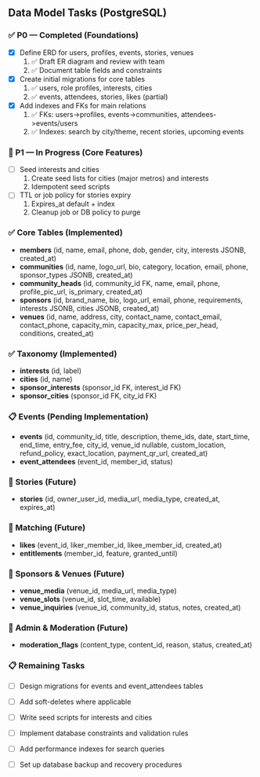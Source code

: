 ## Data Model Tasks (PostgreSQL)

### ✅ P0 — Completed (Foundations)
- [x] Define ERD for users, profiles, events, stories, venues
  1. ✅ Draft ER diagram and review with team
  2. ✅ Document table fields and constraints
- [x] Create initial migrations for core tables
  1. ✅ users, role profiles, interests, cities
  2. ✅ events, attendees, stories, likes (partial)
- [x] Add indexes and FKs for main relations
  1. ✅ FKs: users->profiles, events->communities, attendees->events/users
  2. ✅ Indexes: search by city/theme, recent stories, upcoming events

### 🚧 P1 — In Progress (Core Features)
- [ ] Seed interests and cities
  1. Create seed lists for cities (major metros) and interests
  2. Idempotent seed scripts
- [ ] TTL or job policy for stories expiry
  1. Expires_at default + index
  2. Cleanup job or DB policy to purge

### ✅ Core Tables (Implemented)
- **members** (id, name, email, phone, dob, gender, city, interests JSONB, created_at)
- **communities** (id, name, logo_url, bio, category, location, email, phone, sponsor_types JSONB, created_at)
- **community_heads** (id, community_id FK, name, email, phone, profile_pic_url, is_primary, created_at)
- **sponsors** (id, brand_name, bio, logo_url, email, phone, requirements, interests JSONB, cities JSONB, created_at)
- **venues** (id, name, address, city, contact_name, contact_email, contact_phone, capacity_min, capacity_max, price_per_head, conditions, created_at)

### ✅ Taxonomy (Implemented)
- **interests** (id, label)
- **cities** (id, name)
- **sponsor_interests** (sponsor_id FK, interest_id FK)
- **sponsor_cities** (sponsor_id FK, city_id FK)

### 📋 Events (Pending Implementation)
- **events** (id, community_id, title, description, theme_ids, date, start_time, end_time, entry_fee, city_id, venue_id nullable, custom_location, refund_policy, exact_location, payment_qr_url, created_at)
- **event_attendees** (event_id, member_id, status)

### 🔮 Stories (Future)
- **stories** (id, owner_user_id, media_url, media_type, created_at, expires_at)

### 🔮 Matching (Future)
- **likes** (event_id, liker_member_id, likee_member_id, created_at)
- **entitlements** (member_id, feature, granted_until)

### 🔮 Sponsors & Venues (Future)
- **venue_media** (venue_id, media_url, media_type)
- **venue_slots** (venue_id, slot_time, available)
- **venue_inquiries** (venue_id, community_id, status, notes, created_at)

### 🔮 Admin & Moderation (Future)
- **moderation_flags** (content_type, content_id, reason, status, created_at)

### 📋 Remaining Tasks
- [ ] Design migrations for events and event_attendees tables
- [ ] Add soft-deletes where applicable
- [ ] Write seed scripts for interests and cities
- [ ] Implement database constraints and validation rules
- [ ] Add performance indexes for search queries
- [ ] Set up database backup and recovery procedures


